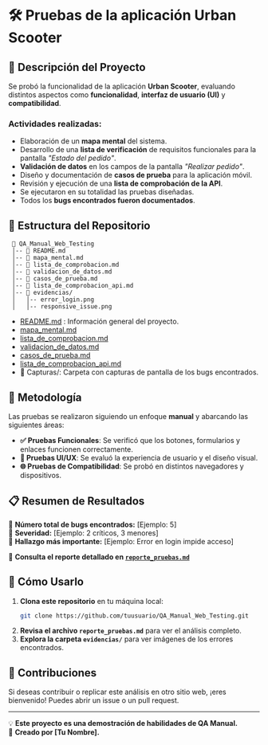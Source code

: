 # 🛠 Pruebas de la aplicación Urban Scooter

## 📌 Descripción del Proyecto
Se probó la funcionalidad de la aplicación **Urban Scooter**, evaluando distintos aspectos como **funcionalidad**, **interfaz de usuario (UI)** y **compatibilidad**.

### Actividades realizadas:

- Elaboración de un **mapa mental** del sistema.
- Desarrollo de una **lista de verificación** de requisitos funcionales para la pantalla *"Estado del pedido"*.
- **Validación de datos** en los campos de la pantalla *"Realizar pedido"*.
- Diseño y documentación de **casos de prueba** para la aplicación móvil.
- Revisión y ejecución de una **lista de comprobación de la API**.
- Se ejecutaron en su totalidad las pruebas diseñadas.
- Todos los **bugs encontrados fueron documentados**.

## 📂 Estructura del Repositorio

``` 
 📁 QA_Manual_Web_Testing  
 │-- 📄 README.md  
 │-- 📄 mapa_mental.md
 │-- 📄 lista_de_comprobacion.md
 │-- 📄 validacion_de_datos.md
 │-- 📄 casos_de_prueba.md
 │-- 📄 lista_de_comprobacion_api.md
 │-- 📁 evidencias/
 │   │-- error_login.png
 │   │-- responsive_issue.png
 ```

- [README.md](https://github.com/paulinaburruel/Plantilla-proyecto/blob/main/README.md) : Información general del proyecto.
- [mapa_mental.md](https://github.com/paulinaburruel/Plantilla-proyecto/blob/main/mapa_mental.md)  
- [lista_de_comprobacion.md](https://github.com/paulinaburruel/Plantilla-proyecto/blob/main/lista_de_comprobacion.md)  
- [validacion_de_datos.md](https://github.com/paulinaburruel/Plantilla-proyecto/blob/main/validacion_de_datos.md)  
- [casos_de_prueba.md](https://github.com/paulinaburruel/Plantilla-proyecto/blob/main/casos_de_prueba.md)  
- [lista_de_comprobacion_api.md](https://github.com/paulinaburruel/Plantilla-proyecto/blob/main/lista_de_comprobacion_api.md)
- 📁 Capturas/: Carpeta con capturas de pantalla de los bugs encontrados.

## 🔎 Metodología
Las pruebas se realizaron siguiendo un enfoque **manual** y abarcando las siguientes áreas:
- **✅ Pruebas Funcionales**: Se verificó que los botones, formularios y enlaces funcionen correctamente.
- **🎨 Pruebas UI/UX**: Se evaluó la experiencia de usuario y el diseño visual.
- **🌐 Pruebas de Compatibilidad**: Se probó en distintos navegadores y dispositivos.

## 📋 Resumen de Resultados
🔹 **Número total de bugs encontrados:** [Ejemplo: 5]  
🔹 **Severidad:** [Ejemplo: 2 críticos, 3 menores]  
🔹 **Hallazgo más importante:** [Ejemplo: Error en login impide acceso]  

📄 **Consulta el reporte detallado en [`reporte_pruebas.md`](reporte_pruebas.md)**

## 🚀 Cómo Usarlo
1. **Clona este repositorio** en tu máquina local:
   ```bash
   git clone https://github.com/tuusuario/QA_Manual_Web_Testing.git
   ```
2. **Revisa el archivo `reporte_pruebas.md`** para ver el análisis completo.
3. **Explora la carpeta `evidencias/`** para ver imágenes de los errores encontrados.

## 📌 Contribuciones
Si deseas contribuir o replicar este análisis en otro sitio web, ¡eres bienvenido! Puedes abrir un issue o un pull request.

---

💡 **Este proyecto es una demostración de habilidades de QA Manual.**  
🚀 **Creado por [Tu Nombre].**
